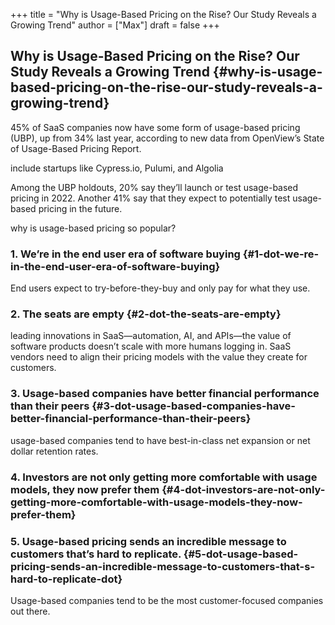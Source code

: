 +++
title = "Why is Usage-Based Pricing on the Rise? Our Study Reveals a Growing Trend"
author = ["Max"]
draft = false
+++

## Why is Usage-Based Pricing on the Rise? Our Study Reveals a Growing Trend {#why-is-usage-based-pricing-on-the-rise-our-study-reveals-a-growing-trend}

45% of SaaS companies now have some form of usage-based pricing (UBP), up from
34% last year, according to new data from OpenView’s State of Usage-Based
Pricing Report.

include startups like Cypress.io, Pulumi, and Algolia

Among the UBP holdouts, 20% say they’ll launch or test usage-based pricing
in 2022. Another 41% say that they expect to potentially test usage-based
pricing in the future.

why is usage-based pricing so popular?


### 1. We’re in the end user era of software buying {#1-dot-we-re-in-the-end-user-era-of-software-buying}

End users expect to try-before-they-buy and only pay for what they use.


### 2. The seats are empty {#2-dot-the-seats-are-empty}

leading innovations in SaaS—automation, AI, and APIs—the value of software
products doesn’t scale with more humans logging in.
SaaS vendors need to align their pricing models with the value they create for
customers.


### 3. Usage-based companies have better financial performance than their peers {#3-dot-usage-based-companies-have-better-financial-performance-than-their-peers}

usage-based companies tend to have best-in-class net expansion or net dollar
retention rates.


### 4. Investors are not only getting more comfortable with usage models, they now prefer them {#4-dot-investors-are-not-only-getting-more-comfortable-with-usage-models-they-now-prefer-them}


### 5. Usage-based pricing sends an incredible message to customers that’s hard to replicate. {#5-dot-usage-based-pricing-sends-an-incredible-message-to-customers-that-s-hard-to-replicate-dot}

Usage-based companies tend to be the most customer-focused companies out there.